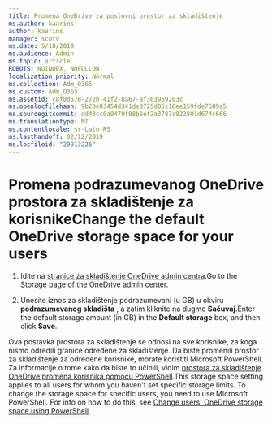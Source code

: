 ```yaml
---
title: Promena OneDrive za poslovni prostor za skladištenje
ms.author: kaarins
author: kaarins
manager: scotv
ms.date: 5/18/2018
ms.audience: Admin
ms.topic: article
ROBOTS: NOINDEX, NOFOLLOW
localization_priority: Normal
ms.collection: Adm_O365
ms.custom: Adm_O365
ms.assetid: c8f0d578-272b-41f2-8a67-af363969203c
ms.openlocfilehash: 9b23e83454d341de3725d05c16ee159fde7689a5
ms.sourcegitcommit: dd43cc0a9470f98b8ef2a3787c823801d674c666
ms.translationtype: MT
ms.contentlocale: sr-Latn-RS
ms.lasthandoff: 02/12/2019
ms.locfileid: "29913226"
---
```

# <a name="change-the-default-onedrive-storage-space-for-your-users"></a><span data-ttu-id="008d6-102">Promena podrazumevanog OneDrive prostora za skladištenje za korisnike</span><span class="sxs-lookup"><span data-stu-id="008d6-102">Change the default OneDrive storage space for your users</span></span>

1. <span data-ttu-id="008d6-103">Idite na [stranice za skladištenje OneDrive admin centra](https://admin.onedrive.com/?v=StorageSettings).</span><span class="sxs-lookup"><span data-stu-id="008d6-103">Go to the [Storage page of the OneDrive admin center](https://admin.onedrive.com/?v=StorageSettings).</span></span>
    
2. <span data-ttu-id="008d6-104">Unesite iznos za skladištenje podrazumevani (u GB) u okviru **podrazumevanog skladišta** , a zatim kliknite na dugme **Sačuvaj**.</span><span class="sxs-lookup"><span data-stu-id="008d6-104">Enter the default storage amount (in GB) in the **Default storage** box, and then click **Save**.</span></span>
    
<span data-ttu-id="008d6-p101">Ova postavka prostora za skladištenje se odnosi na sve korisnike, za koga nismo odredili granice određene za skladištenje. Da biste promenili prostor za skladištenje za određene korisnike, morate koristiti Microsoft PowerShell. Za informacije o tome kako da biste to učinili, vidim [prostora za skladištenje OneDrive promena korisnika pomoću PowerShell](https://go.microsoft.com/fwlink/?linkid=866402).</span><span class="sxs-lookup"><span data-stu-id="008d6-p101">This storage space setting applies to all users for whom you haven't set specific storage limits. To change the storage space for specific users, you need to use Microsoft PowerShell. For info on how to do this, see [Change users' OneDrive storage space using PowerShell](https://go.microsoft.com/fwlink/?linkid=866402).</span></span>
  

